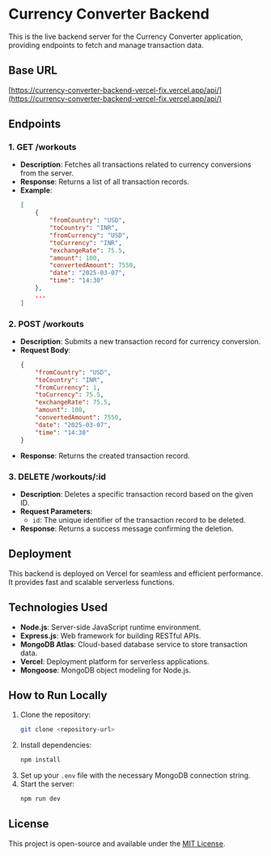 # Currency Converter Backend

This is the live backend server for the Currency Converter application, providing endpoints to fetch and manage transaction data.

## Base URL

[https://currency-converter-backend-vercel-fix.vercel.app/api/](https://currency-converter-backend-vercel-fix.vercel.app/api/)

## Endpoints

### 1. **GET /workouts**

- **Description**: Fetches all transactions related to currency conversions from the server.
- **Response**: Returns a list of all transaction records.
- **Example**:
    ```json
    [
        {
            "fromCountry": "USD",
            "toCountry": "INR",
            "fromCurrency": "USD",
            "toCurrency": "INR",
            "exchangeRate": 75.5,
            "amount": 100,
            "convertedAmount": 7550,
            "date": "2025-03-07",
            "time": "14:30"
        },
        ...
    ]
    ```

### 2. **POST /workouts**

- **Description**: Submits a new transaction record for currency conversion.
- **Request Body**:
    ```json
    {
        "fromCountry": "USD",
        "toCountry": "INR",
        "fromCurrency": 1,
        "toCurrency": 75.5,
        "exchangeRate": 75.5,
        "amount": 100,
        "convertedAmount": 7550,
        "date": "2025-03-07",
        "time": "14:30"
    }
    ```
- **Response**: Returns the created transaction record.

### 3. **DELETE /workouts/:id**

- **Description**: Deletes a specific transaction record based on the given ID.
- **Request Parameters**:
    - `id`: The unique identifier of the transaction record to be deleted.
- **Response**: Returns a success message confirming the deletion.

## Deployment

This backend is deployed on Vercel for seamless and efficient performance. It provides fast and scalable serverless functions.

## Technologies Used

- **Node.js**: Server-side JavaScript runtime environment.
- **Express.js**: Web framework for building RESTful APIs.
- **MongoDB Atlas**: Cloud-based database service to store transaction data.
- **Vercel**: Deployment platform for serverless applications.
- **Mongoose**: MongoDB object modeling for Node.js.

## How to Run Locally

1. Clone the repository:
    ```bash
    git clone <repository-url>
    ```
2. Install dependencies:
    ```bash
    npm install
    ```
3. Set up your `.env` file with the necessary MongoDB connection string.
4. Start the server:
    ```bash
    npm run dev
    ```

## License

This project is open-source and available under the [MIT License](LICENSE).
